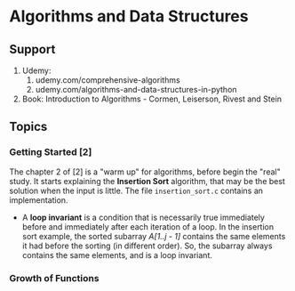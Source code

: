 # Algorithms and Data Structures


## Support

1. Udemy:
    1. udemy.com/comprehensive-algorithms
    2. udemy.com/algorithms-and-data-structures-in-python
2. Book: Introduction to Algorithms - Cormen, Leiserson, Rivest and Stein


## Topics


### Getting Started [2]

The chapter 2 of [2] is a "warm up" for algorithms, before begin the "real" study. It starts explaining the **Insertion Sort** algorithm, that may be the best solution when the input is little. The file `insertion_sort.c` contains an implementation.

- A **loop invariant** is a condition that is necessarily true immediately before and immediately after each iteration of a loop. In the insertion sort example, the sorted subarray *A[1..j - 1]* contains the same elements it had before the sorting (in different order). So, the subarray always contains the same elements, and is a loop invariant.


### Growth of Functions